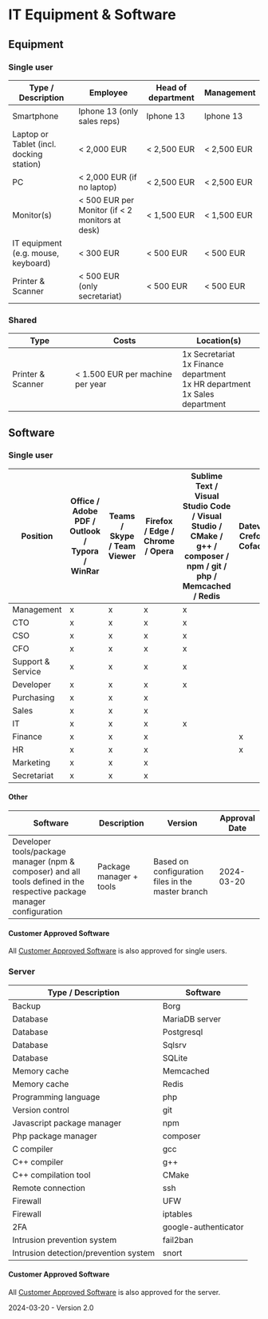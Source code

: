 # IT Equipment & Software

## Equipment

### Single user

| Type / Description          | Employee                                           | Head of department   | Management        |
| ----------------------------------- | ----------------------------------------------- | -------------------- | -------------- |
| Smartphone                          | Iphone 13 (only sales reps)                     | Iphone 13            | Iphone 13      |
| Laptop or Tablet (incl. docking station) | < 2,000 EUR                                     | < 2,500 EUR          | < 2,500 EUR    |
| PC                                  | < 2,000 EUR (if no laptop)                      | < 2,500 EUR          | < 2,500 EUR    |
| Monitor(s)                          | < 500 EUR per Monitor (if < 2 monitors at desk) | < 1,500 EUR          | < 1,500 EUR    |
| IT equipment (e.g. mouse, keyboard) | < 300 EUR                                       | < 500 EUR            | < 500 EUR      |
| Printer & Scanner                   | < 500 EUR (only secretariat)                   | < 500 EUR            | < 500 EUR      |

### Shared

| Type              | Costs                            | Location(s)                                                  |
| ----------------- | -------------------------------- | ------------------------------------------------------------ |
| Printer & Scanner | < 1.500 EUR per machine per year | 1x Secretariat<br />1x Finance department<br />1x HR department<br />1x Sales department |

## Software

### Single user

| Position          | Office / Adobe PDF / Outlook / Typora / WinRar | Teams / Skype / Team Viewer | Firefox / Edge / Chrome / Opera | Sublime Text / Visual Studio Code / Visual Studio / CMake / g++ / composer / npm / git / php / Memcached / Redis | Datev / Crefo / Coface | Adobe Illustrator / Adobe Photoshop | Sanction Monitor |
| ----------------- | ------ | - | ------------------------------- | - | - | - | - |
| Management        | x      | x | x                                | x |   |   |   |
| CTO               | x      | x | x                                | x |   |   |   |
| CSO               | x      | x | x                                | x |   |   |   |
| CFO               | x      | x | x                                | x |   |   |   |
| Support & Service | x      | x | x                                | x |   |   |   |
| Developer         | x      | x | x                                | x |   |   |   |
| Purchasing        | x      | x | x                                |   |   |   | x |
| Sales             | x      | x | x                                |   |   |   | x |
| IT                | x      | x | x                                | x |   |   | x |
| Finance           | x      | x | x                                |   | x |   | x |
| HR                | x      | x | x                                |   | x |   | x |
| Marketing         | x      | x | x                                |   |   | x |   |
| Secretariat | x      | x | x                                |   |   |   | x |

#### Other

| Software                                                     | Description                         | Version                                           | Approval Date |
| ------------------------------------------------------------ | ----------------------------------- | ------------------------------------------------- | ------------- |
| Developer tools/package manager (npm & composer) and all tools defined in the respective package manager configuration | Package manager + tools             | Based on configuration files in the master branch | 2024-03-20    |

#### Customer Approved Software

All [Customer Approved Software](https://github.com/Karaka-Management/Organization-Guide/blob/master/Processes/Support/Approved%20Customer%20Software.md) is also approved for single users.

### Server

| Type / Description         | Software       |
| -------------------------- | -------------- |
| Backup                     | Borg           |
| Database                   | MariaDB server |
| Database                   | Postgresql     |
| Database                   | Sqlsrv         |
| Database                   | SQLite         |
| Memory cache               | Memcached      |
| Memory cache               | Redis          |
| Programming language       | php            |
| Version control            | git            |
| Javascript package manager | npm            |
| Php package manager        | composer       |
| C compiler                 | gcc            |
| C++ compiler               | g++            |
| C++ compilation tool       | CMake          |
| Remote connection          | ssh            |
| Firewall                   | UFW            |
| Firewall                   | iptables       |
| 2FA                   | google-authenticator |
| Intrusion prevention system | fail2ban            |
| Intrusion detection/prevention system | snort            |

#### Customer Approved Software

All [Customer Approved Software](https://github.com/Karaka-Management/Organization-Guide/blob/master/Processes/Support/Approved%20Customer%20Software.md) is also approved for the server.

2024-03-20 - Version 2.0
